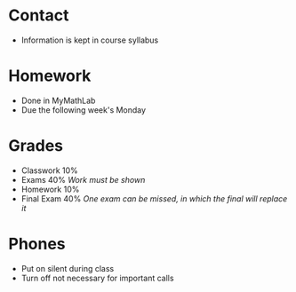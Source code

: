 # Contact
- Information is kept in course syllabus
# Homework
- Done in MyMathLab
- Due the following week's Monday
# Grades
- Classwork 10%
- Exams 40% _Work must be shown_
- Homework 10%
- Final Exam 40% _One exam can be missed, in which the final will replace it_
# Phones
- Put on silent during class
- Turn off not necessary for important calls